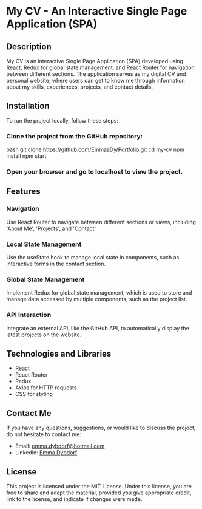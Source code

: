 # My CV - An Interactive Single Page Application (SPA)

## Description

My CV is an interactive Single Page Application (SPA) developed using React, Redux for global state management, and React Router for navigation between different sections. The application serves as my digital CV and personal website, where users can get to know me through information about my skills, experiences, projects, and contact details.

## Installation

To run the project locally, follow these steps:

### Clone the project from the GitHub repository:
bash
git clone https://github.com/EmmaaDy/Portfolio.git
cd my-cv
npm install
npm start
### Open your browser and go to localhost to view the project.

## Features

### Navigation
Use React Router to navigate between different sections or views, including 'About Me', 'Projects', and 'Contact'.

### Local State Management
Use the useState hook to manage local state in components, such as interactive forms in the contact section.

### Global State Management
Implement Redux for global state management, which is used to store and manage data accessed by multiple components, such as the project list.

### API Interaction
Integrate an external API, like the GitHub API, to automatically display the latest projects on the website.

## Technologies and Libraries
- React
- React Router
- Redux
- Axios for HTTP requests
- CSS for styling

## Contact Me
If you have any questions, suggestions, or would like to discuss the project, do not hesitate to contact me:

- Email: [emma.dybdorf@hotmail.com](mailto:emma.dybdorf@dybdorf.com)
- LinkedIn: [Emma Dybdorf](https://www.linkedin.com/in/emma-dybdorf-023315290/)

## License
This project is licensed under the MIT License.
Under this license, you are free to share and adapt the material, provided you give appropriate credit, link to the license, and indicate if changes were made.